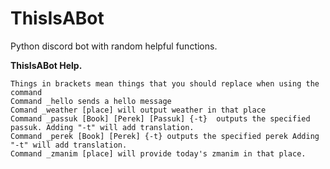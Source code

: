 # ThisIsABot

Python discord bot with random helpful functions. 

**ThisIsABot Help.** 

    Things in brackets mean things that you should replace when using the command
    Command _hello sends a hello message
    Comand _weather [place] will output weather in that place
    Command _passuk [Book] [Perek] [Passuk] {-t}  outputs the specified passuk. Adding "-t" will add translation.
    Command _perek [Book] [Perek] {-t} outputs the specified perek Adding "-t" will add translation.
    Command _zmanim [place] will provide today's zmanim in that place. 

